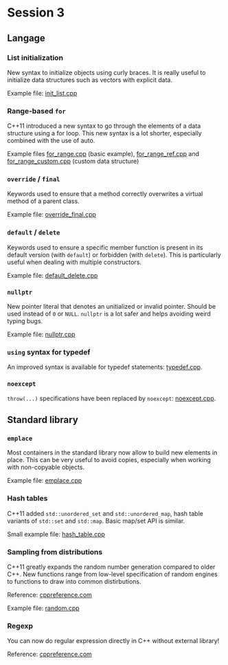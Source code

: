 # Session 3

## Langage

### List initialization
New syntax to initialize objects using curly braces.
It is really useful to initialize data structures such as vectors with explicit data.

Example file: [init_list.cpp](init_list.cpp)

### Range-based `for`
C++11 introduced a new syntax to go through the elements of a data structure using a for loop.
This new syntax is a lot shorter, especially combined with the use of auto.

Example files [for_range.cpp](for_range.cpp) (basic example), [for_range_ref.cpp](for_range_ref.cpp) and [for_range_custom.cpp](for_range_custom.cpp) (custom data structure)

### `override` / `final`
Keywords used to ensure that a method correctly overwrites a virtual method of a parent class.

Example file: [override_final.cpp](override_final.cpp)

### `default` / `delete`
Keywords used to ensure a specific member function is present in its default version (with `default`) or forbidden (with `delete`).
This is particularly useful when dealing with multiple constructors.

Example file: [default_delete.cpp](default_delete.cpp)

### `nullptr`
New pointer literal that denotes an unitialized or invalid pointer.
Should be used instead of `0` or `NULL`.
`nullptr` is a lot safer and helps avoiding weird typing bugs.

Example file: [nullptr.cpp](nullptr.cpp)

### `using` syntax for typedef
An improved syntax is available for typedef statements: [typedef.cpp](typedef.cpp).

### `noexcept`
`throw(...)` specifications have been replaced by `noexcept`: [noexcept.cpp](noexcept.cpp).


## Standard library

### `emplace`
Most containers in the standard library now allow to build new elements in place.
This can be very useful to avoid copies, especially when working with non-copyable objects.

Example file: [emplace.cpp](emplace.cpp)

### Hash tables
C++11 added `std::unordered_set` and `std::unordered_map`, hash table variants of `std::set` and `std::map`.
Basic map/set API is similar.

Small example file: [hash_table.cpp](hash_table.cpp)

### Sampling from distributions
C++11 greatly expands the random number generation compared to older C++.
New functions range from low-level specification of random engines to functions to draw into common distirbutions.

Reference: [cppreference.com](http://en.cppreference.com/w/cpp/numeric/random)

Example file: [random.cpp](random.cpp)

### Regexp
You can now do regular expression directly in C++ without external library!

Reference: [cppreference.com](http://en.cppreference.com/w/cpp/regex)
